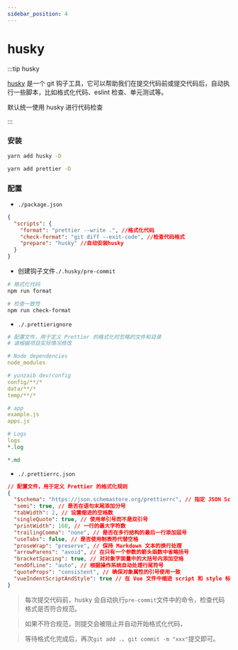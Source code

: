 ```yaml
---
sidebar_position: 4
---
```


# husky

:::tip husky

[husky](https://github.com/typicode/husky) 是一个 git 钩子工具，它可以帮助我们在提交代码前或提交代码后，自动执行一些脚本，比如格式化代码、eslint 检查、单元测试等。

默认统一使用 husky 进行代码检查

:::

### 安装

```sh title="安装husky"
yarn add husky -D
```

```sh title="安装prettier"
yarn add prettier -D
```

### 配置

- `./package.json`

```json
{
  "scripts": {
    "format": "prettier --write .", //格式化代码
    "check-format": "git diff --exit-code", //检查代码格式
    "prepare": "husky" //自动安装husky
  }
}
```

- 创建钩子文件`./.husky/pre-commit`

```sh
# 格式化代码
npm run format

# 检查一致性
npm run check-format
```

- `./.prettierignore`

```yaml title=".prettierignore"
# 配置文件，用于定义 Prettier 的格式化时忽略的文件和目录
# 请根据项目实际情况修改

# Node dependencies
node_modules

# yunzaib dev/config
config/**/*
data/**/*
temp/**/*

# app
example.js
apps.js

# Logs
logs
*.log

*.md
```

- `./.prettierrc.json`

```json title=".prettierrc.json"
// 配置文件，用于定义 Prettier 的格式化规则
{
  "$schema": "https://json.schemastore.org/prettierrc", // 指定 JSON Schema 的位置
  "semi": true, // 是否在语句末尾添加分号
  "tabWidth": 2, // 设置缩进的空格数
  "singleQuote": true, // 使用单引号而不是双引号
  "printWidth": 160, // 一行的最大字符数
  "trailingComma": "none", // 是否在多行结构的最后一行添加逗号
  "useTabs": false, // 是否使用制表符代替空格
  "proseWrap": "preserve", // 保持 Markdown 文本的换行处理
  "arrowParens": "avoid", // 在只有一个参数的箭头函数中省略括号
  "bracketSpacing": true, // 对对象字面量中的大括号内添加空格
  "endOfLine": "auto", // 根据操作系统自动处理行尾符号
  "quoteProps": "consistent", // 确保对象属性的引号使用一致
  "vueIndentScriptAndStyle": true // 在 Vue 文件中缩进 script 和 style 标签内容
}
```

> 每次提交代码前，husky 会自动执行`pre-commit`文件中的命令，检查代码格式是否符合规范。

> 如果不符合规范，则提交会被阻止并自动开始格式化代码，

> 等待格式化完成后，再次`git add .`、`git commit -m "xxx"`提交即可。
